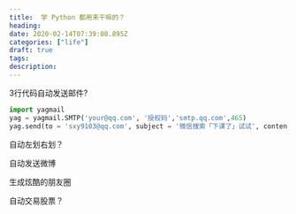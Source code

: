 ```yaml
---
title:  学 Python 都用来干嘛的？
heading: 
date: 2020-02-14T07:39:08.895Z
categories: ["life"]
draft: true
tags: 
description: 
---
```



3行代码自动发送邮件?

```python
import yagmail
yag = yagmail.SMTP('your@qq.com', '授权码','smtp.qq.com',465)
yag.send(to = 'sxy9103@qq.com', subject = '微信搜索「下课了」试试', contents = ['这是软广', '不对，是硬广。下面是我的靓照','./gaoqing.png'])
```


自动左划右划？

自动发送微博

生成炫酷的朋友圈

自动交易股票？
